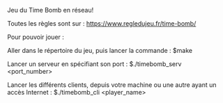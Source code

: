 Jeu du Time Bomb en réseau!

Toutes les règles sont sur : https://www.regledujeu.fr/time-bomb/

Pour pouvoir jouer :

Aller dans le répertoire du jeu, puis lancer la commande : 
$make

Lancer un serveur en spécifiant son port :
$./timebomb_serv <port_number>

Lancer les différents clients, depuis votre machine ou une autre ayant un accès Internet : 
$./timebomb_cli <server ip> <server port> <client ip> <client port> <player_name>
 
 
